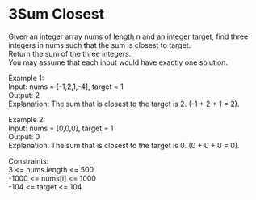 # 3Sum Closest
Given an integer array nums of length n and an integer target, find three integers in nums such that the sum is closest to target.  
Return the sum of the three integers.  
You may assume that each input would have exactly one solution.  

Example 1:  
Input: nums = [-1,2,1,-4], target = 1  
Output: 2  
Explanation: The sum that is closest to the target is 2. (-1 + 2 + 1 = 2).  

Example 2:  
Input: nums = [0,0,0], target = 1  
Output: 0  
Explanation: The sum that is closest to the target is 0. (0 + 0 + 0 = 0).  
 
Constraints:  
3 <= nums.length <= 500  
-1000 <= nums[i] <= 1000  
-104 <= target <= 104  
